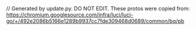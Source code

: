 // Generated by update.py. DO NOT EDIT.
These protos were copied from:
https://chromium.googlesource.com/infra/luci/luci-go/+/492e2086b5166e1289b9937cc7fde309468d0689/common/bq/pb
